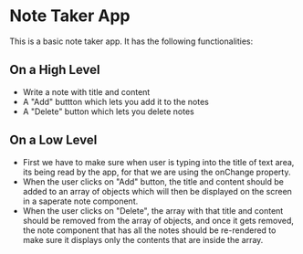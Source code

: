 # Note Taker App

This is a basic note taker app. It has the following functionalities:

## On a High Level
 - Write a note with title and content
 - A "Add" buttton which lets you add it to the notes
 - A "Delete" button which lets you delete notes

## On a Low Level
 - First we have to make sure when user is typing into the title of text area, its being read by the app, for that we are using the onChange property.
 - When the user clicks on "Add" button, the title and content should be added to an array of objects which will then be displayed on the screen in a saperate note component.
 - When the user clicks on "Delete", the array with that title and content should be removed from the array of objects, and once it gets removed, the note component that has all the notes should be re-rendered to make sure it displays only the contents that are inside the array.